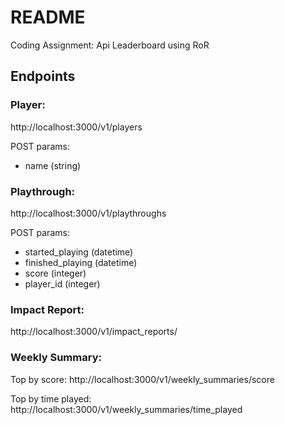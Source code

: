 # README

Coding Assignment: Api Leaderboard using RoR

## Endpoints

### Player:
http://localhost:3000/v1/players

POST params:
- name (string)

### Playthrough:

http://localhost:3000/v1/playthroughs

POST params:
- started_playing (datetime)
- finished_playing (datetime)
- score (integer)
- player_id (integer)

### Impact Report:

http://localhost:3000/v1/impact_reports/

### Weekly Summary:

Top by score: http://localhost:3000/v1/weekly_summaries/score

Top by time played: http://localhost:3000/v1/weekly_summaries/time_played

